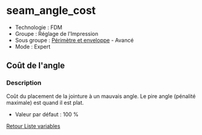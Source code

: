 # seam_angle_cost

* Technologie : FDM
* Groupe : Réglage de l'Impression
* Sous groupe : [Périmètre et enveloppe](../print_settings/print_settings.md#périmètre-et-enveloppe) - Avancé
* Mode :  Expert

##  Coût de l'angle

### Description

Coût du placement de la jointure à un mauvais angle. Le pire angle (pénalité maximale) est quand il est plat.

* Valeur par défaut : 100 %

[Retour Liste variables](variable_list.md)